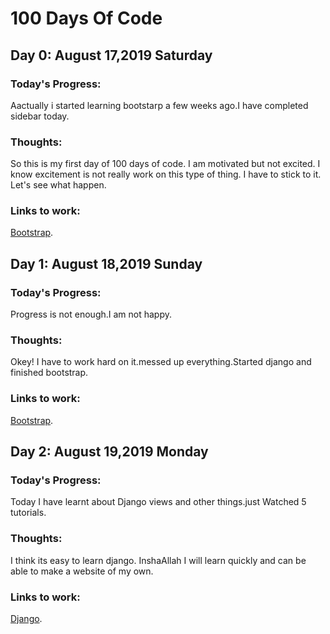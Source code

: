 # 100 Days Of Code

## Day 0: August 17,2019 Saturday

### Today's Progress:
Aactually i started learning bootstarp a few weeks ago.I have completed sidebar today.

### Thoughts:
So this is my first day of 100 days of code. I am motivated but not excited. I know excitement is not really work on this type of thing. I have to stick to it. Let's see what happen.

### Links to work: 
[Bootstrap](https://github.com/RakibulIslam1161062/Bootstrap).



## Day 1: August 18,2019 Sunday

### Today's Progress:
Progress is not enough.I am not happy.

### Thoughts:
Okey! I have to work hard on it.messed up everything.Started django and finished bootstrap.

### Links to work: 
[Bootstrap](https://github.com/RakibulIslam1161062/Bootstrap).


## Day 2: August 19,2019 Monday

### Today's Progress:
Today I have learnt about Django views and other things.just Watched 5 tutorials.

### Thoughts:
I think its easy to learn django. InshaAllah I will learn quickly and can be able to make a website of my own.

### Links to work: 
[Django](https://github.com/RakibulIslam1161062/Python-Projects/tree/master/website).